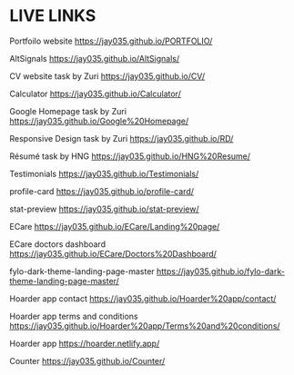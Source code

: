 # LIVE LINKS

Portfoilo website
https://jay035.github.io/PORTFOLIO/

AltSignals
https://jay035.github.io/AltSignals/

CV website task by Zuri
https://jay035.github.io/CV/

Calculator
https://jay035.github.io/Calculator/

Google Homepage task by Zuri
https://jay035.github.io/Google%20Homepage/

Responsive Design task by Zuri
https://jay035.github.io/RD/

Résumé task by HNG
https://jay035.github.io/HNG%20Resume/

Testimonials
https://jay035.github.io/Testimonials/

profile-card
https://jay035.github.io/profile-card/

stat-preview
https://jay035.github.io/stat-preview/

ECare
https://jay035.github.io/ECare/Landing%20page/

ECare doctors dashboard
https://jay035.github.io/ECare/Doctors%20Dashboard/

fylo-dark-theme-landing-page-master
https://jay035.github.io/fylo-dark-theme-landing-page-master/

Hoarder app contact
https://jay035.github.io/Hoarder%20app/contact/

Hoarder app terms and conditions
https://jay035.github.io/Hoarder%20app/Terms%20and%20conditions/

Hoarder app 
https://hoarder.netlify.app/

Counter
https://jay035.github.io/Counter/
